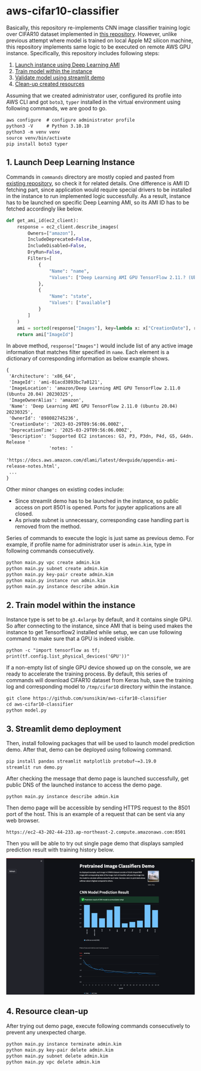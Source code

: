 # aws-cifar10-classifier

Basically, this repository re-implements CNN image classifier training logic over CIFAR10 dataset implemented in [this repository](https://github.com/sunsikim/demo-cifar10-classifier/tree/master). However, unlike previous attempt where model is trained on local Apple M2 silicon machine, this repository implements same logic to be executed on remote AWS GPU instance. Specifically, this repository includes following steps:

1. [Launch instance using Deep Learning AMI](#1-launch-deep-learning-instance)
1. [Train model within the instance](#3-train-model-within-the-container)
1. [Validate model using streamlit demo](#4-streamlit-demo-deployment)
1. [Clean-up created resources](#5-resource-clean-up)

Assuming that we created administrator user, configured its profile into AWS CLI and got `boto3`, `typer` installed in the virtual environment using following commands, we are good to go.

```shell
aws configure  # configure administrator profile
python3 -V     # Python 3.10.10
python3 -m venv venv
source venv/bin/activate
pip install boto3 typer
```

## 1. Launch Deep Learning Instance

Commands in `commands` directory are mostly copied and pasted from [existing repository](https://github.com/sunsikim/aws-ec2-workspace-setup), so check it for related details. One difference is AMI ID fetching part, since application would require special drivers to be installed in the instance to run implemented logic successfully. As a result, instance has to be launched on specific Deep Learning AMI, so its AMI ID has to be fetched accordingly like below. 

```python
def get_ami_id(ec2_client):
    response = ec2_client.describe_images(
        Owners=["amazon"],
        IncludeDeprecated=False,
        IncludeDisabled=False,
        DryRun=False,
        Filters=[
            {
                "Name": "name",
                "Values": ["Deep Learning AMI GPU TensorFlow 2.11.? (Ubuntu 20.04) ????????"]
            },
            {
                "Name": "state",
                "Values": ["available"]
            }
        ]
    )
    ami = sorted(response["Images"], key=lambda x: x["CreationDate"], reverse=True)[0]
    return ami["ImageId"]
```

In above method, `response["Images"]` would include list of any active image information that matches filter specified in `name`. Each element is a dictionary of corresponding information as below example shows.

```shell
{
 'Architecture': 'x86_64',
 'ImageId': 'ami-01acd3893bc7a0121',
 'ImageLocation': 'amazon/Deep Learning AMI GPU TensorFlow 2.11.0 (Ubuntu 20.04) 20230325',
 'ImageOwnerAlias': 'amazon',
 'Name': 'Deep Learning AMI GPU TensorFlow 2.11.0 (Ubuntu 20.04) 20230325',
 'OwnerId': '898082745236',
 'CreationDate': '2023-03-29T09:56:06.000Z',
 'DeprecationTime': '2025-03-29T09:56:06.000Z',
 'Description': 'Supported EC2 instances: G3, P3, P3dn, P4d, G5, G4dn. Release '
                'notes: '
                'https://docs.aws.amazon.com/dlami/latest/devguide/appendix-ami-release-notes.html',
 ...
}
```

Other minor changes on existing codes include:

* Since streamlit demo has to be launched in the instance, so public access on port 8501 is opened. Ports for jupyter applications are all closed. 
* As private subnet is unnecessary, corresponding case handling part is removed from the method.

Series of commands to execute the logic is just same as previous demo. For example, if profile name for administrator user is `admin.kim`, type in following commands consecutively.

```shell
python main.py vpc create admin.kim
python main.py subnet create admin.kim
python main.py key-pair create admin.kim 
python main.py instance run admin.kim 
python main.py instance describe admin.kim 
```

## 2. Train model within the instance

Instance type is set to be `g3.4xlarge` by default, and it contains single GPU. So after connecting to the instance, since AMI that is being used makes the instance to get Tensorflow2 installed while setup, we can use following command to make sure that a GPU is indeed visible.

```shell
python -c "import tensorflow as tf; print(tf.config.list_physical_devices('GPU'))"
```

If a non-empty list of single GPU device showed up on the console, we are ready to accelerate the training process. By default, this series of commands will download CIFAR10 dataset from Keras hub, save the training log and corresponding model to `/tmp/cifar10` directory within the instance.

```shell
git clone https://github.com/sunsikim/aws-cifar10-classifier
cd aws-cifar10-classifier
python model.py
```

## 3. Streamlit demo deployment

Then, install following packages that will be used to launch model prediction demo. After that, demo can be deployed using following command.  

```shell
pip install pandas streamlit matplotlib protobuf~=3.19.0
streamlit run demo.py
```

After checking the message that demo page is launched successfully, get public DNS of the launched instance to access the demo page.

```shell
python main.py instance describe admin.kim
```

Then demo page will be accessible by sending HTTPS request to the 8501 port of the host. This is an example of a request that can be sent via any web browser. 

```text
https://ec2-43-202-44-233.ap-northeast-2.compute.amazonaws.com:8501
```

Then you will be able to try out single page demo that displays sampled prediction result with training history below.

![thumbnail](https://raw.githubusercontent.com/sunsikim/aws-cifar10-classifier/master/thumbnail.png "Main page of CIFAR10 classifier demo")

## 4. Resource clean-up

After trying out demo page, execute following commands consecutively to prevent any unexpected charge.

```shell
python main.py instance terminate admin.kim 
python main.py key-pair delete admin.kim
python main.py subnet delete admin.kim 
python main.py vpc delete admin.kim 
```
